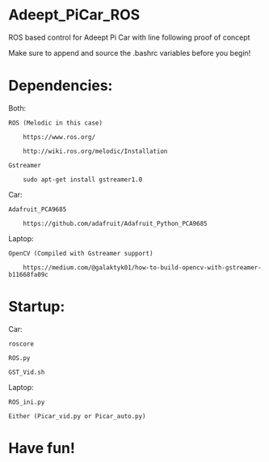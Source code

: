 # Adeept_PiCar_ROS
ROS based control for Adeept Pi Car with line following proof of concept

Make sure to append and source the .bashrc variables before you begin!

# Dependencies:

  Both:

    ROS (Melodic in this case)
    
        https://www.ros.org/
    
        http://wiki.ros.org/melodic/Installation
    
    Gstreamer
    
        sudo apt-get install gstreamer1.0
  
  Car:
    
    Adafruit_PCA9685
    
        https://github.com/adafruit/Adafruit_Python_PCA9685
    
  Laptop:
  
    OpenCV (Compiled with Gstreamer support)
    
        https://medium.com/@galaktyk01/how-to-build-opencv-with-gstreamer-b11668fa09c

# Startup:

  Car:
  
    roscore
  
    ROS.py
  
    GST_Vid.sh
  
  Laptop:
  
    ROS_ini.py
  
    Either (Picar_vid.py or Picar_auto.py)
  
# Have fun!
  
